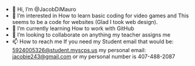 - 👋 Hi, I’m @JacobDiMauro
- 👀 I’m interested in How to learn basic coding for video games and This seems to be a code for websites (Glad I took web design).
- 🌱 I’m currently learning How to work with GitHub
- 💞️ I’m looking to collaborate on anything my teacher assigns me 
- 📫 How to reach me If you need my Student email that would be: 5924005326@student.myscps.us my personal email: jacobie243@gmail.com or my personal number is 407-488-2087
<!---
JacobDiMauro/JacobDiMauro is a ✨ special ✨ repository because its `README.md` (this file) appears on your GitHub profile.
You can click the Preview link to take a look at your changes.
--->
